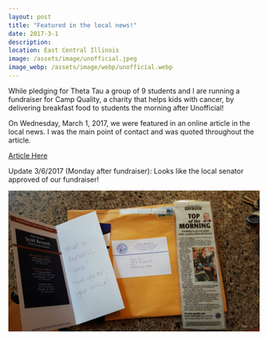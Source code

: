 ```yaml
---
layout: post
title: "Featured in the local news!"
date: 2017-3-1
description: 
location: East Central Illinois
image: /assets/image/unofficial.jpeg
image_webp: /assets/image/webp/unofficial.webp
---
```


While pledging for Theta Tau a group of 9 students and I are running a
fundraiser for Camp Quality, a charity that helps kids with cancer, by
delivering breakfast food to students the morning after Unofficial!

On Wednesday, March 1, 2017, we were featured in an online article in the local
news. I was the main point of contact and was quoted throughout the article.

<a href="http://www.news-gazette.com/news/local/2017-03-01/top-morning-march-1-2017.html">Article Here</a>

Update 3/6/2017 (Monday after fundraiser): Looks like the local senator approved
of our fundraiser!

<img src="/assets/image/unofficial-senator.jpg">
